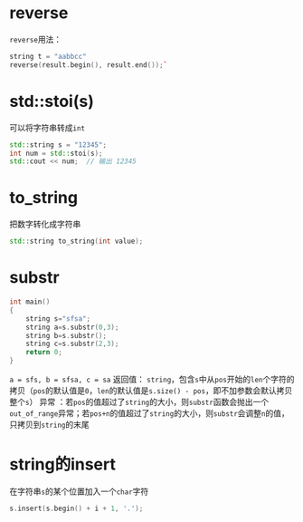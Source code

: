 # reverse
`reverse`用法：
```cpp
string t = "aabbcc"
reverse(result.begin(), result.end());`
```

# std::stoi(s)
可以将字符串转成`int`
```cpp
std::string s = "12345";
int num = std::stoi(s);
std::cout << num;  // 输出 12345
```
# to_string
把数字转化成字符串
```cpp
std::string to_string(int value);
```
# substr
```cpp
int main()
{
	string s="sfsa";
	string a=s.substr(0,3);
	string b=s.substr();
	string c=s.substr(2,3);
	return 0;
}
```
`a = sfs, b = sfsa, c = sa`
返回值： `string`，包含`s`中从`pos`开始的`len`个字符的拷贝（`pos`的默认值是`0`，`len`的默认值是`s.size() - pos`，即不加参数会默认拷贝整个`s`）
异常 ：若`pos`的值超过了`string`的大小，则`substr`函数会抛出一个`out_of_range`异常；若`pos+n`的值超过了`string`的大小，则`substr`会调整`n`的值，只拷贝到`string`的末尾


# string的insert
在字符串`s`的某个位置加入一个`char`字符
```cpp
s.insert(s.begin() + i + 1, '.');
```
<!--stackedit_data:
eyJoaXN0b3J5IjpbLTYyMjIzMzIxLDE2MzQ3NTc4MDMsNDg1OT
EwMDEsLTEzODIwOTcxODVdfQ==
-->